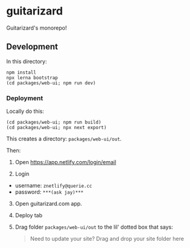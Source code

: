 # guitarizard

Guitarizard's monorepo!

## Development

In this directory:

```
npm install
npx lerna bootstrap
(cd packages/web-ui; npm run dev)
```

### Deployment

Locally do this:

```
(cd packages/web-ui; npm run build)
(cd packages/web-ui; npx next export)
```

This creates a directory: `packages/web-ui/out`.

Then:

1. Open https://app.netlify.com/login/email

2. Login
  - username: `znetlify@querie.cc`
  - password: `***(ask jay)***`

3. Open guitarizard.com app.

4. Deploy tab

5. Drag folder `packages/web-ui/out` to the lil'
   dotted box that says:
   > Need to update your site?
   > Drag and drop your site folder here
